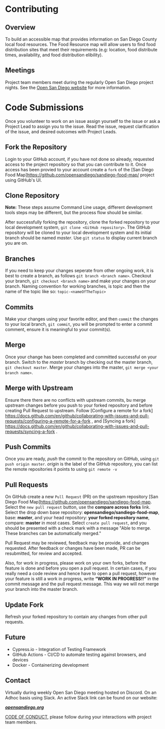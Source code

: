 # Contributing

## Overview

To build an accessible map that provides information on San Diego County local food resources. The Food Resource map will allow users to find food distribution sites that meet their requirements (e.g: location, food distribute times, availability, and food distribution elibility).

## Meetings

Project team members meet during the regularly Open San Diego project nights. See the [Open San Diego website](https://opensandiego.org/) for more information.


# Code Submissions 
Once you volunteer to work on an issue assign yourself to the issue or ask a Project Lead to assign you to the issue.  Read the issue, request clarification of the issue, and desired outcomes with Project Leads. 

## Fork the Repository
Login to your GitHub account, if you have not done so already, requested access to the project repository so that you can contribute to it.   Once access has been provied to your account create a  `fork` of the [San Diego Food Map]https://github.com/opensandiego/sandiego-food-map/ project using GitHub's UI.

## Clone Repository

**Note:** These steps assume Command Line usage, different development tools steps may be different, but the process flow should be similar.

After successfully forking the repository, clone the forked repository to your local development system, `git clone <GitHub repository>`.  The GitHub repository will be cloned to your local development system and its initial branch should be named *master*.  Use `git status` to display current branch you are on.

## Branches
If you need to keep your changes seperate from other ongoing work, it is best to create a branch, as follows `git branch <branch name>`.  Checkout your branch, `git checkout <branch name>` and make your changes on your branch. Naming convention for working branches, is topic and then the name of the topic like so: `topic-<nameOfTheTopic>`

## Commits
Make your changes using your favorite editor, and then `commit` the changes to your local branch, `git commit`, you will be prompted to enter a commit comment, ensure it is meaningful to your commit(s).

## Merge
Once your change has been completed and committed successful on your branch.  Switch to the *master* branch by checking out the master branch, `git checkout master`.  Merge your changes into the master, `git merge <your branch name>`.

## Merge with Upstream
Ensure there there are no conflicts with upstream commits, bu merge upstream changes before you push to your forked repository and before creating Pull Request to upstream.  Follow [Configure a remote for a fork] https://docs.github.com/en/github/collaborating-with-issues-and-pull-requests/configuring-a-remote-for-a-fork , and [Syncing a fork] https://docs.github.com/en/github/collaborating-with-issues-and-pull-requests/syncing-a-fork .

## Push Commits
Once you are ready, *push* the commit to the repository on GitHub, using `git push origin master`.  *origin* is the label of the GitHub repository, you can list the remote repositories it points to using `git remote -v`

## Pull Requests
On GitHub create a new `Pull Request` (PR) on the upstream repository [San Diego Food Map]https://github.com/opensandiego/sandiego-food-map.  Select the `new pull request` button, use the **compare across forks** link. Select the drop down base repository: **opensandiego/sandiego-food-map**, base: **master**, and your head repository: **your forked repository name**, compare: **master** in most cases.  Select `create pull request`, and you should be presented with a check mark with a message "Able to merge.  These branches can be automatically merged." 

Pull Request may be reviewed, feedback may be provide, and changes requested.  After feedback or changes have been made, PR can be resubmitted, for review and accepted.

Also, for work in progress, please work on your own forks, before the feature is done and before you open a pull request.
In certain cases, if you really need a code review and hence have to open a pull request, however your feature is still a work in progress, write **“WORK IN PROGRESS!!”** in the commit message and the pull request message. This way we will not merge your branch into the master branch.

## Update Fork
Refresh your forked repository to contain any changes from other pull requests.

## Future
* Cypress.io - Integration of Testing Framework
* GitHub Actions - CI/CD to automate testing against browsers, and devices
* Docker - Containerizing development 
## Contact

Virtually during weekly Open San Diego meeting hosted on Discord.  On an Adhoc basis using Slack. An active Slack link can be found on our website:

***[opensandiego.org](https://opensandiego.org/)***

[CODE OF CONDUCT](/docs/Code_of_Conduct.md),  please follow during your interactions with project team members.
